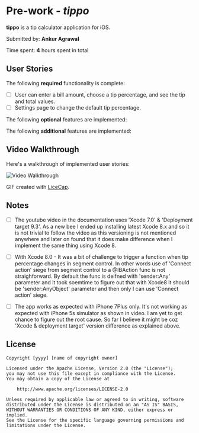 # Pre-work - *tippo*

**tippo** is a tip calculator application for iOS.

Submitted by: **Ankur Agrawal**

Time spent: **4** hours spent in total

## User Stories

The following **required** functionality is complete:

* [ ] User can enter a bill amount, choose a tip percentage, and see the tip and total values.
* [ ] Settings page to change the default tip percentage.

The following **optional** features are implemented:

The following **additional** features are implemented:


## Video Walkthrough 

Here's a walkthrough of implemented user stories:

<img src='http://i.imgur.com/link/to/your/gif/file.gif' title='Video Walkthrough' width='' alt='Video Walkthrough' />

GIF created with [LiceCap](http://www.cockos.com/licecap/).

## Notes

* [ ] The youtube video in the documentation uses 'Xcode 7.0' & 'Deployment target 9.3'. As a new bee I ended up installing latest Xcode 8.x and so it is not trivial to follow the video as this versioning is not mentioned anywhere and later on found that it does make difference when I implement the same thing using Xcode 8. 
* [ ] With Xcode 8.0 - It was a bit of challenge to trigger a function when tip percentage changes in segment control.
In other words use of 'Connect action' siege from segment control to a @IBAction func is not straighforward. By default the func is deifned with 'sender:Any' parameter and it took soemtime to figure out that with Xcode8 it should be 'sender:AnyObject' parameter and then only I can use 'Connect action' siege.  
* [ ] The app works as expected with iPhone 7Plus only. It's not working as expected with iPhone 5s simulator as shown in video. I am yet to get chance to figure out the root cause. So far I believe it might be coz 'Xcode & deployment target' version difference as explained above.  


## License

    Copyright [yyyy] [name of copyright owner]

    Licensed under the Apache License, Version 2.0 (the "License");
    you may not use this file except in compliance with the License.
    You may obtain a copy of the License at

        http://www.apache.org/licenses/LICENSE-2.0

    Unless required by applicable law or agreed to in writing, software
    distributed under the License is distributed on an "AS IS" BASIS,
    WITHOUT WARRANTIES OR CONDITIONS OF ANY KIND, either express or implied.
    See the License for the specific language governing permissions and
    limitations under the License.
